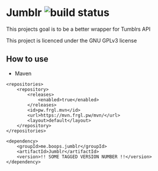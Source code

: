 # Jumblr ![build status](https://mvn.sergal.org/jenkins/job/Jumblr/badge/icon)

This projects goal is to be a better wrapper for Tumblrs API

This project is licenced under the GNU GPLv3 license

## How to use

* Maven


```
<repositories>
    <repository>
        <releases>
            <enabled>true</enabled>
        </releases>
        <id>pw.frgl.mvn</id>
        <url>https://mvn.frgl.pw/mvn/</url>
        <layout>default</layout>
    </repository>
</repositories>
```
```
<dependency>
    <groupId>me.boops.jumblr</groupId>
    <artifactId>Jumblr</artifactId>
    <version>!! SOME TAGGED VERSION NUMBER !!</version>
</dependency>
```

